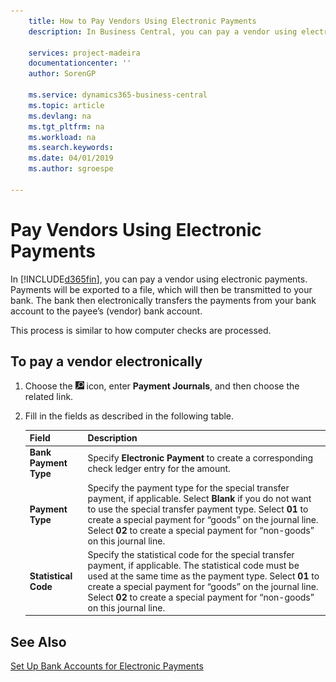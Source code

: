 ```yaml
---
    title: How to Pay Vendors Using Electronic Payments
    description: In Business Central, you can pay a vendor using electronic payments. Payments will be exported to a file, which will then be transmitted to your bank. The bank then electronically transfers the payments from your bank account to the payee’s (vendor) bank account.

    services: project-madeira
    documentationcenter: ''
    author: SorenGP

    ms.service: dynamics365-business-central
    ms.topic: article
    ms.devlang: na
    ms.tgt_pltfrm: na
    ms.workload: na
    ms.search.keywords:
    ms.date: 04/01/2019
    ms.author: sgroespe

---
```

# Pay Vendors Using Electronic Payments
In [!INCLUDE[d365fin](../../includes/d365fin_md.md)], you can pay a vendor using electronic payments. Payments will be exported to a file, which will then be transmitted to your bank. The bank then electronically transfers the payments from your bank account to the payee’s (vendor) bank account.  

This process is similar to how computer checks are processed.  

## To pay a vendor electronically  

1. Choose the ![Search for Page or Report](../../media/ui-search/search_small.png "Search for Page or Report icon") icon, enter **Payment Journals**, and then choose the related link.  
2. Fill in the fields as described in the following table.  

    |Field|Description|  
    |---------------------------------|---------------------------------------|  
    |**Bank Payment Type**|Specify **Electronic Payment** to create a corresponding check ledger entry for the amount.|  
    |**Payment Type**|Specify the payment type for the special transfer payment, if applicable. Select **Blank** if you do not want to use the special transfer payment type. Select **01** to create a special payment for “goods” on the journal line. Select **02** to create a special payment for “non-goods” on this journal line.|  
    |**Statistical Code**|Specify the statistical code for the special transfer payment, if applicable. The statistical code must be used at the same time as the payment type. Select **01** to create a special payment for “goods” on the journal line. Select **02** to create a special payment for “non-goods” on this journal line.|  

## See Also  
[Set Up Bank Accounts for Electronic Payments](how-to-set-up-bank-accounts-for-electronic-payments.md)
